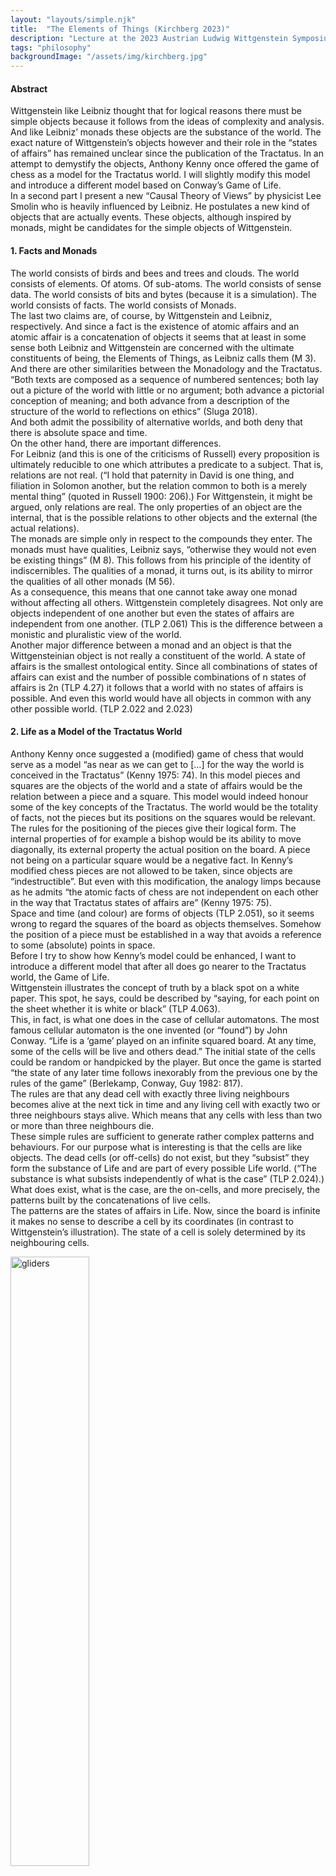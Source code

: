 ```yaml
---
layout: "layouts/simple.njk"
title:  "The Elements of Things (Kirchberg 2023)"
description: "Lecture at the 2023 Austrian Ludwig Wittgenstein Symposium"
tags: "philosophy"
backgroundImage: "/assets/img/kirchberg.jpg"
---
```


#### Abstract

Wittgenstein like Leibniz thought that for logical reasons there must be simple objects because it follows from the ideas of complexity and analysis. And like Leibniz’ monads these objects are the substance of the world. The exact nature of Wittgenstein’s objects however and their role in the “states of affairs” has remained unclear since the publication of the Tractatus. In an attempt to demystify the objects, Anthony Kenny once offered the game of chess as a model for the Tractatus world. I will slightly modify this model and introduce a different model based on Conway’s Game of Life.<br/>
In a second part I present a new “Causal Theory of Views” by physicist Lee Smolin who is heavily influenced by Leibniz. He postulates a new kind of objects that are actually events. These objects, although inspired by monads, might be candidates for the simple objects of Wittgenstein. 

#### 1. Facts and Monads

The world consists of birds and bees and trees and clouds. The world consists of elements. Of atoms. Of sub-atoms. The world consists of sense data. The world consists of bits and bytes (because it is a simulation). The world consists of facts. The world consists of Monads.<br/>
The last two claims are, of course, by Wittgenstein and Leibniz, respectively. And since a fact is the existence of atomic affairs and an atomic affair is a concatenation of objects it seems that at least in some sense both Leibniz and Wittgenstein are concerned with the ultimate constituents of being, the Elements of Things, as Leibniz calls them (M 3). And there are other similarities between the Monadology and the Tractatus.<br/>
“Both texts are composed as a sequence of numbered sentences; both lay out a picture of the world with little or no argument; both advance a pictorial conception of meaning; and both advance from a description of the structure of the world to reflections on ethics” (Sluga 2018).<br/>
And both admit the possibility of alternative worlds, and both deny that there is absolute space and time.<br/>
On the other hand, there are important differences. <br/>
For Leibniz (and this is one of the criticisms of Russell) every proposition is ultimately reducible to one which attributes a predicate to a subject. That is, relations are not real. (“I hold that paternity in David is one thing, and filiation in Solomon another, but the relation common to both is a merely mental thing” (quoted in Russell 1900: 206).) For Wittgenstein, it might be argued, only relations are real. The only properties of an object are the internal, that is the possible relations to other objects and the external (the actual relations).<br />
The monads are simple only in respect to the compounds they enter. The monads must have qualities, Leibniz says, “otherwise they would not even be existing things” (M 8). This follows from his principle of the identity of indiscernibles. The qualities of a monad, it turns out, is its ability to mirror the qualities of all other monads (M 56).<br />
As a consequence, this means that one cannot take away one monad without affecting all others. Wittgenstein completely disagrees. Not only are objects independent of one another but even the states of affairs are independent from one another. (TLP 2.061) This is the difference between a monistic and pluralistic view of the world.<br />
Another major difference between a monad and an object is that the Wittgensteinian object is not really a constituent of the world. A state of affairs is the smallest ontological entity. Since all combinations of states of affairs can exist and the number of possible combinations of n states of affairs is 2n (TLP 4.27) it follows that a world with no states of affairs is possible. And even this world would have all objects in common with any other possible world. (TLP 2.022 and 2.023)

#### 2. Life as a Model of the Tractatus World

Anthony Kenny once suggested a (modified) game of chess that would serve as a model “as near as we can get to [...] for the way the world is conceived in the Tractatus” (Kenny 1975: 74). In this model pieces and squares are the objects of the world and a state of affairs would be the relation between a piece and a square. This model would indeed honour some of the key concepts of the Tractatus. The world would be the totality of facts, not the pieces but its positions on the squares would be relevant. The rules for the positioning of the pieces give their logical form. The internal properties of for example a bishop would be its ability to move diagonally, its external property the actual position on the board. A piece not being on a particular square would be a negative fact. In Kenny’s modified chess pieces are not allowed to be taken, since objects are “indestructible”. But even with this modification, the analogy limps because as he admits “the atomic facts of chess are not independent on each other in the way that Tractatus states of affairs are” (Kenny 1975: 75).<br />
Space and time (and colour) are forms of objects (TLP 2.051), so it seems wrong to regard the squares of the board as objects themselves. Somehow the position of a piece must be established in a way that avoids a reference to some (absolute) points in space. <br />
Before I try to show how Kenny’s model could be enhanced, I want to introduce a different model that after all does go nearer to the Tractatus world, the Game of Life.<br />
Wittgenstein illustrates the concept of truth by a black spot on a white paper. This spot, he says, could be described by “saying, for each point on the sheet whether it is white or black” (TLP 4.063).<br />
This, in fact, is what one does in the case of cellular automatons. The most famous cellular automaton is the one invented (or “found”) by John Conway. “Life is a ‘game’ played on an infinite squared board. At any time, some of the cells will be live and others dead.” The initial state of the cells could be random or handpicked by the player. But once the game is started “the state of any later time follows inexorably from the previous one by the rules of the game” (Berlekamp, Conway, Guy 1982: 817).<br />
The rules are that any dead cell with exactly three living neighbours becomes alive at the next tick in time and any living cell with exactly two or three neighbours stays alive. Which means that any cells with less than two or more than three neighbours die.<br />
These simple rules are sufficient to generate rather complex patterns and behaviours. For our purpose what is interesting is that the cells are like objects. The dead cells (or off-cells) do not exist, but they “subsist” they form the substance of Life and are part of every possible Life world. (“The substance is what subsists independently of what is the case” (TLP 2.024).) What does exist, what is the case, are the on-cells, and more precisely, the patterns built by the concatenations of live cells.<br />
The patterns are the states of affairs in Life. Now, since the board is infinite it makes no sense to describe a cell by its coordinates (in contrast to Wittgenstein’s illustration). The state of a cell is solely determined by its neighbouring cells. 


<img  src="/assets/img/KB/Gliders.jpg" alt="gliders" width="50%" height="50%"/>

Figure 1: A glider approaching a block
<br />

Some of the configurations in Life are either so common or so extraordinary that they get names. In Figure 1 there is a pattern called glider in the lower left. Pic 2 shows the situation at the next generation. The pattern in the top left has not changed. It is one of Life’s stable patterns, called a Block. But the glider has moved upwards and to the left and has a different shape. Three of its initial cells have survived and two new cells are now part of the pattern. In the next generation the shape is the same as in the first one but rotated. Like the ship of Theseus the glider in the third pictures consists of entirely different cells but is still identical (in a sense) with the glider of the first generation.<br />
A state of affairs that constitutes a glider is completely independent of other states of affairs. The position of the glider can only be given in respect to its former or subsequent incarnations. So “there is a glider” would qualify as an elementary propositions because it depicts five cells within a 3x3 grid in one of the glider shapes. But to say “there is a glider 3 cells south and 2 cells east of a block” would describe a complex fact.
A cell of a glider has the external properties of the state of its eight neighbouring cells. The internal properties are defined entirely by the rules. The internal properties of a Life cell object are exactly the external properties it will have in the next generation. The reason is that Life’s rules are simple and deterministic and all objects are equal. One could imagine different kind of cells though with different rules for survival. Or it could be that the external properties of generation n do not deterministically define the state of the cell in of generation n+1 but leave room for randomness.

#### 3. A new Chess Model

And this brings me back to Kenny’s game of chess. Instead of having pieces and squares as inhabitants of the Tractarian chess world we will allow only one kind of object, the squares. Chess would be a kind of cellular automaton like Life. Only this time a square is not a space marker for the piece object but stays on its own. And instead of having only two states, on and off, as properties the square has multiple possible states. 
A square could be, for example, in a “bishop” state. Normally one would say there is a bishop on the square and this can be moved diagonally in every direction. But one can get rid of the actual pieces and say that the square possesses the ability to transpose its internal properties to any square in a diagonal direction.<br/>
The external properties limit this ability to all diagonal squares with an empty state or a non-empty square with a different parity (meaning it is of the opposite colour). So instead of describing a chess piece with either an absolute position on the board or relative to other pieces we just describe the current state of a square by the sum of its possible moves. Only that there is nothing that actually moves. A “move” means that the source square switches to an empty state and the target square switches to the state of the source square. The advantage of this model is that it allows ‘pieces to be taken’. Only there are no actual pieces, a piece is just a (human readable) marker for the state of the field, no more essential to the square than the colour. What happens with a move is just that two cells change its state.<br/>
This chess game without pieces would still be chess because it shares the logical form with standard chess. It has the same multiplicity. A single red ball, Kenny says, cannot represent a game of chess, but if we allow to bounce the ball, we could create a system where every possible chess situation is represented by us bouncing the ball a specified number of times (Kenny 1975: 75).<br/>
The bouncing system would not be very useful but one very interesting way of transferring the game of chess to a different medium is to have a chess game represented by a piece of music. A piece moving to e4 could for example be mapped by playing E natural in the 4th register. <br/>
The note defines the piece (or its state), e.g., Pawn = 1/16th note, Knight = 1/8th note (Stokes 2011). With some clever musical transformations, one could actually make the musical game quite pleasing.<br/>
And the advantage of this chess incarnation is that we not only got rid of the pieces but also of the space frame.  <br/>
One of the games Stoke transformed is the famous one played by Adolf Anderssen and Lionel Kieseritzky on 21 June 1851, the so-called Immortal Game.

<audio controls="1" controlslist="nodownload nofullscreen noremoteplayback" src="/assets/img/KB/immortal.mp4">Your browser does not support the audio tag.</audio>

And this serves as a good example for the difference between Leibniz’s monistic and Wittgenstein’s pluralistic system.<br/>
With the seventh move White puts a pawn on d3. This move has been criticised by German grandmaster Robert Hübner who suggested Nc3 instead. This would have been a legal alternative. And in one sense it would be natural to say that with the alternative move the positions of a pawn and a knight has changed, but “everything else remains the same” (TLP 2.21). On the other hand, Leibniz would say, that everything has changed, since every chess piece is defined by its relation to all other pieces (more precisely by its perceptions of the other pieces). Nc3 would not be compossible with the other pieces that make up the Immortal Game world. It belongs to a different world. And of course, with the Hübner move we would not be in the Immortal Game anymore. Wittgenstein would say that there is no mythical connection between one chess piece and all the others. Any legal move leads to a perfectly normal new position and the game can non-deterministically continue to the end. The fact that in this particular position at one time the pawn was moved to d3 is just that a historical, contingent fact.

#### 4. A Causal Theory of Views

Are there Wittgensteinian objects? Wittgenstein was not sure. “It always looks as if there were complex objects functioning as simples, and then also really simple ones like the material points of physics...” (NB June 21, 1915). He doubted that questions like the one about the nature of the object could be answered. “It looks as if I could say definitively that these questions could never be settled at all” (NB September 3, 1914).
And it is probably safe to assume that there is no group of scientists at CERN in Geneva searching for Wittgensteinian objects – or monads.
<br/>
But the idea is not as ludicrous as one might think. Because theoretical physicist Lee Smolin recently advanced a new theory that explicitly refers to Leibniz. He lets himself be guided by five principles all of them being aspects of a single principle: Leibniz’s principle of sufficient reason (Smolin 2020: 233). From quantum theoretical assumptions Smolin holds that “space and time cannot both be fundamental. Only one can be present at the deepest level of understanding: the other must be emergent and contingent” (Smolin 2020: 235).<br/>
Smolin was inspired by the Monadology. He even calls the elements of his relational model of the universe “nads”. Nads, of course, are not really monads. For one thing, they do not have a soul. “Nads have two kinds of properties: intrinsic properties, which belong to each individual nad, and relational properties, which depend on several of the nads” (Smolin 2020: 242). <br/>
This actually sounds more like a description of a Wittgensteinian object than a monad. Especially as monads do not really have relations. (Remember, relations are only a mental thing.) On the other hand, objects certainly do not obey the principle of the identity of indiscernibles (TLP 2.0233).
Next, Smolin adopts the Leibnizian idea that nads have a “view of the universe” and he even thinks that the actual universe differs from other possible ones in that it has as much perfection as possible. Only the “quantity that is maximized, which Leibniz called ‘perfection’, we call an action” (Smolin 2020: 243).<br/>
A nad, Smolin goes on, is an event and the relation between events is causation (Smolin 2020: 254). <br/>
“I then would propose that each event has a certain quantity of energy, and that energy is transmitted from past events to future events along the causal relations” (Smolin 2020: 261). <br/>
In our musical chess world, a note would cause the next note.<br/>
In his summary he says that “the universe consists of nothing but views of itself, each from an event in its history, and the laws act to make the views as diverse as possible” (Smolin 2020: 271).<br/>
Out of context this sounds as mysterious and esoteric as any philosopher’s speculation. It is a new theory, and “as is the case with any new theory”, Smolin says “it is most likely wrong”. But, and here there is a difference to the systems of Wittgenstein and Leibniz, “one good thing about it is that it will be most likely be possible to test it against experiment” (Smolin 2020: 248). And I think that both Leibniz and Wittgenstein would agree that this in itself is an improvement on their own ideas.

#### References

Berlekamp, E.R.; Conway, J.; Guy, R.K. (1982) Winning Ways for Your Mathematical Plays, Vol. 2 Games in Particular, London: Academic Press.<br/>
Kenny, Anthony (1975) Wittgenstein, Harmondsworth: Penguin.<br/>
Leibniz, Gottfried Wilhelm (1714) Monadologie, https://www.plato-philosophy.org/wp-content/uploads/2016/07/The-Monadology-1714-by-Gottfried-Wilhelm-LEIBNIZ-1646-1716.pdf.<br/>
Russell, Bertrand (1900), A Critical Exposition Of The Philosophy Of Leibniz, Cambridge: Cambridge University Press.<br/>
Sluga, Hans (2018), “Simple Objects, Complex Questions”, https://www.truthandpower.com/?p=32.<br/>
Smolin, Lee (2020), Einstein’s Unfinished Revolution, London: Penguin Books. <br/>
Stokes, Jonathan, 2011, [Chess Music](https://www.jonathanwstokes.com/blog/2011/02/14/chess-music/).<br/>